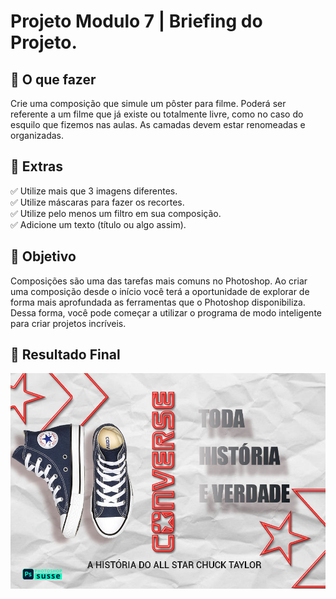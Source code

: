 <h1> Projeto Modulo 7 | Briefing do Projeto. </h1>

<h2 dir="auto"> 📝 O que fazer </h2>

Crie uma composição que simule um pôster para filme. 
Poderá ser referente a um filme que já existe ou totalmente livre, 
como no caso do esquilo que fizemos nas aulas.
As camadas devem estar renomeadas e organizadas.

<h2 dir="auto"> 🚦 Extras </h2>

✅ Utilize mais que 3 imagens diferentes. <br>
✅ Utilize máscaras para fazer os recortes. <br>
✅ Utilize pelo menos um filtro em sua composição. <br>
✅ Adicione um texto (título ou algo assim). <br>


<h2 dir="auto"> 🎯 Objetivo </h2>

Composições são uma das tarefas mais comuns no Photoshop.
Ao criar uma composição desde o início você terá a oportunidade 
de explorar de forma mais aprofundada as ferramentas que o Photoshop 
disponibiliza. Dessa forma, você pode começar a utilizar o programa de 
modo inteligente para criar projetos incríveis.

<h2 dir="auto"> 🚩 Resultado Final </h2>

![](https://github.com/Diegojfsr/Curso_Photoshop_Susse/blob/main/Jpeg_Projetos/Projeto%20Modulo%207.jpg)



